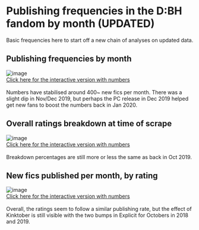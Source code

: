 # Publishing frequencies in the D:BH fandom by month (UPDATED)
Basic frequencies here to start off a new chain of analyses on updated data.<br>

## Publishing frequencies by month
![image](/visuals/12_pubfreq_update/freqs.png)<br>
[Click here for the interactive version with numbers](/visuals/12_pubfreq_update/freqs.html)<br>
<br>
Numbers have stabilised around 400~ new fics per month. There was a slight dip in Nov/Dec 2019, but perhaps the PC release in Dec 2019 helped get new fans to boost the numbers back in Jan 2020.<br>

## Overall ratings breakdown at time of scrape
![image](/visuals/12_pubfreq_update/ratings.PNG)<br>
[Click here for the interactive version with numbers](/visuals/12_pubfreq_update/ratings.html)<br>
<br>
Breakdown percentages are still more or less the same as back in Oct 2019.<br>

## New fics published per month, by rating
![image](/visuals/12_pubfreq_update/ratings_monthly.PNG)<br>
[Click here for the interactive version with numbers](/visuals/12_pubfreq_update/ratings_monthly.html)<br>
<br>
Overall, the ratings seem to follow a similar publishing rate, but the effect of Kinktober is still visible with the two bumps in Explicit for Octobers in 2018 and 2019.

